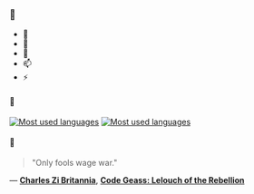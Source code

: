 ### 👋

- 🔭
- 🌱
- 💬
- 📫
- ⚡

#### 🧏

[![Most used languages](https://github-readme-stats-aynah.vercel.app/api/top-langs/?username=aynh&theme=solarized-dark&langs_count=6&layout=compact&hide_title=true)](https://github.com/anuraghazra/github-readme-stats#gh-dark-mode-only)
[![Most used languages](https://github-readme-stats-aynah.vercel.app/api/top-langs/?username=aynh&theme=solarized-light&langs_count=6&layout=compact&hide_title=true)](https://github.com/anuraghazra/github-readme-stats#gh-light-mode-only)

#### 💬

> "Only fools wage war."

&mdash; [**Charles Zi Britannia**](https://myanimelist.net/character.php?q=Charles%20Zi%20Britannia&cat=character), [**Code Geass: Lelouch of the Rebellion**](https://myanimelist.net/search/all?q=Code%20Geass%3A%20Lelouch%20of%20the%20Rebellion&cat=all)
